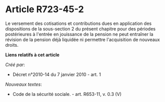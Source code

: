 # Article R723-45-2

Le versement des cotisations et contributions dues en application des dispositions de la sous-section 2 du présent chapitre
pour des périodes postérieures à l'entrée en jouissance de la pension ne peut entraîner la révision de la pension déjà
liquidée ni permettre l'acquisition de nouveaux droits.

**Liens relatifs à cet article**

_Créé par_:

  - Décret n°2010-14 du 7 janvier 2010 - art. 1

_Nouveaux textes_:

  - Code de la sécurité sociale. - art. R653-11, v. 0.3 (V)
